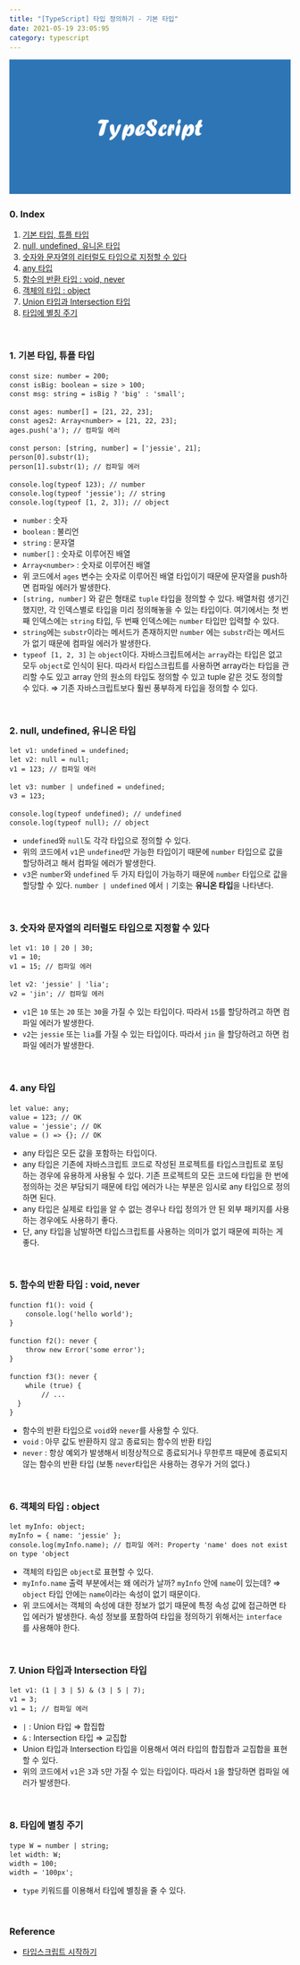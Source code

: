 ```yaml
---
title: "[TypeScript] 타입 정의하기 - 기본 타입"
date: 2021-05-19 23:05:95
category: typescript
---
```


![](images/typescript.png)

### 0. Index
1. [기본 타입, 튜플 타입](#1-기본-타입-튜플-타입)
2. [null, undefined, 유니온 타입](#2-null-undefined-유니온-타입)
3. [숫자와 문자열의 리터럴도 타입으로 지정할 수 있다](#3-숫자와-문자열의-리터럴도-타입으로-지정할-수-있다)
4. [any 타입](#4-any-타입)
5. [함수의 반환 타입 : void, never](#5-함수의-반환-타입--void-never)
6. [객체의 타입 : object](#6-객체의-타입--object)
7. [Union 타입과 Intersection 타입](#7-union-타입과-intersection-타입)
8. [타입에 별칭 주기](#8-타입에-별칭-주기)

<br />

### 1. 기본 타입, 튜플 타입

```tsx
const size: number = 200;
const isBig: boolean = size > 100;
const msg: string = isBig ? 'big' : 'small';

const ages: number[] = [21, 22, 23];
const ages2: Array<number> = [21, 22, 23];
ages.push('a'); // 컴파일 에러

const person: [string, number] = ['jessie', 21];
person[0].substr(1);
person[1].substr(1); // 컴파일 에러

console.log(typeof 123); // number
console.log(typeof 'jessie'); // string
console.log(typeof [1, 2, 3]); // object
```

- `number` : 숫자
- `boolean` : 불리언
- `string` : 문자열
- `number[]` : 숫자로 이루어진 배열
- `Array<number>` : 숫자로 이루어진 배열
- 위 코드에서 `ages` 변수는 숫자로 이루어진 배열 타입이기 때문에 문자열을 push하면 컴파일 에러가 발생한다.
- `[string, number]` 와 같은 형태로 `tuple` 타입을 정의할 수 있다. 배열처럼 생기긴 했지만, 각 인덱스별로 타입을 미리 정의해놓을 수 있는 타입이다. 여기에서는 첫 번째 인덱스에는 `string` 타입, 두 번째 인덱스에는 `number` 타입만 입력할 수 있다.
- `string`에는 `substr`이라는 메서드가 존재하지만 `number` 에는 `substr`라는 메서드가 없기 때문에 컴파일 에러가 발생한다.
- `typeof [1, 2, 3]` 는 `object`이다. 자바스크립트에서는 `array`라는 타입은 없고 모두 `object`로 인식이 된다. 따라서 타입스크립트를 사용하면 array라는 타입을 관리할 수도 있고 array 안의 원소의 타입도 정의할 수 있고 tuple 같은 것도 정의할 수 있다. ⇒ 기존 자바스크립트보다 훨씬 풍부하게 타입을 정의할 수 있다.

<br />

### 2. null, undefined, 유니온 타입

```tsx
let v1: undefined = undefined;
let v2: null = null;
v1 = 123; // 컴파일 에러

let v3: number | undefined = undefined;
v3 = 123;

console.log(typeof undefined); // undefined
console.log(typeof null); // object
```

- `undefined`와 `null`도 각각 타입으로 정의할 수 있다.
- 위의 코드에서 `v1`은 `undefined`만 가능한 타입이기 때문에 `number` 타입으로 값을 할당하려고 해서 컴파일 에러가 발생한다.
- `v3`은 `number`와 `undefined` 두 가지 타입이 가능하기 때문에 `number` 타입으로 값을 할당할 수 있다. `number | undefined` 에서 `|` 기호는 **유니온 타입**을 나타낸다.

<br />

### 3. 숫자와 문자열의 리터럴도 타입으로 지정할 수 있다

```tsx
let v1: 10 | 20 | 30;
v1 = 10;
v1 = 15; // 컴파일 에러

let v2: 'jessie' | 'lia';
v2 = 'jin'; // 컴파일 에러
```

- `v1`은 `10` 또는 `20` 또는 `30`을 가질 수 있는 타입이다. 따라서 `15`를 할당하려고 하면 컴파일 에러가 발생한다.
- `v2`는 `jessie` 또는 `lia`를 가질 수 있는 타입이다. 따라서 `jin` 을 할당하려고 하면 컴파일 에러가 발생한다.

<br />

### 4. any 타입

```tsx
let value: any;
value = 123; // OK
value = 'jessie'; // OK
value = () => {}; // OK
```

- any 타입은 모든 값을 포함하는 타입이다.
- any 타입은 기존에 자바스크립트 코드로 작성된 프로젝트를 타입스크립트로 포팅하는 경우에 유용하게 사용될 수 있다. 기존 프로젝트의 모든 코드에 타입을 한 번에 정의하는 것은 부담되기 때문에 타입 에러가 나는 부분은 임시로 any 타입으로 정의하면 된다.
- any 타입은 실제로 타입을 알 수 없는 경우나 타입 정의가 안 된 외부 패키지를 사용하는 경우에도 사용하기 좋다.
- 단, any 타입을 남발하면 타입스크립트를 사용하는 의미가 없기 때문에 피하는 게 좋다.

<br />

### 5. 함수의 반환 타입 : void, never

```tsx
function f1(): void {
	console.log('hello world');
}

function f2(): never {
	throw new Error('some error');
}

function f3(): never {
	while (true) {
		// ...
  }
}
```

- 함수의 반환 타입으로 `void`와 `never`를 사용할 수 있다.
- `void` : 아무 값도 반환하지 않고 종료되는 함수의 반환 타입
- `never` : 항상 예외가 발생해서 비정상적으로 종료되거나 무한루프 때문에 종료되지 않는 함수의 반환 타입 (보통 `never`타입은 사용하는 경우가 거의 없다.)

<br />

### 6. 객체의 타입 : object

```tsx
let myInfo: object;
myInfo = { name: 'jessie' };
console.log(myInfo.name); // 컴파일 에러: Property 'name' does not exist on type 'object
```

- 객체의 타입은 `object`로 표현할 수 있다.
- `myInfo.name` 출력 부분에서는 왜 에러가 날까? `myInfo` 안에 `name`이 있는데? ⇒ `object` 타입 안에는 `name`이라는 속성이 없기 때문이다.
- 위 코드에서는 객체의 속성에 대한 정보가 없기 때문에 특정 속성 값에 접근하면 타입 에러가 발생한다. 속성 정보를 포함하여 타입을 정의하기 위해서는 `interface` 를 사용해야 한다.

<br />

### 7. Union 타입과 Intersection 타입

```tsx
let v1: (1 | 3 | 5) & (3 | 5 | 7);
v1 = 3;
v1 = 1; // 컴파일 에러
```

- `|` : Union 타입 ⇒ 합집합
- `&` : Intersection 타입 ⇒ 교집합
- Union 타입과 Intersection 타입을 이용해서 여러 타입의 합집합과 교집합을 표현할 수 있다.
- 위의 코드에서 `v1`은 `3`과 `5`만 가질 수 있는 타입이다. 따라서 `1`을 할당하면 컴파일 에러가 발생한다.

<br />

### 8. 타입에 별칭 주기

```tsx
type W = number | string;
let width: W;
width = 100;
width = '100px';
```

- `type` 키워드를 이용해서 타입에 별칭을 줄 수 있다.

<br />

### Reference
- [타입스크립트 시작하기](https://www.inflearn.com/course/%ED%83%80%EC%9E%85%EC%8A%A4%ED%81%AC%EB%A6%BD%ED%8A%B8-%EC%8B%9C%EC%9E%91%ED%95%98%EA%B8%B0/dashboard)
